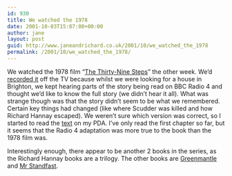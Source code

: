 ```yaml
---
id: 930
title: We watched the 1978
date: 2001-10-03T15:07:00+00:00
author: jane
layout: post
guid: http://www.janeandrichard.co.uk/2001/10/we_watched_the_1978
permalink: /2001/10/we_watched_the_1978/
---
```

We watched the 1978 film &#8220;[The Thirty-Nine Steps](http://us.imdb.com/Title?0078389)&#8221; the other week. We&#8217;d [recorded it](http://v1.janeandrichard.co.uk/gadgets/review/tivo.xml) off the TV because whilst we were looking for a house in Brighton, we kept hearing parts of the story being read on BBC Radio 4 and thought we&#8217;d like to know the full story (we didn&#8217;t hear it all). What was strange though was that the story didn&#8217;t seem to be what we remembered. Certain key things had changed (like where Scudder was killed and how Richard Hannay escaped). We weren&#8217;t sure which version was correct, so I started to read the [text](http://www.memoware.com/cgi-bin/mwsearch.cgi?Any=%27The+Thirty-nine+Steps%27+) on my PDA. I&#8217;ve only read the first chapter so far, but it seems that the Radio 4 adaptation was more true to the book than the 1978 film was.

Interestingly enough, there appear to be another 2 books in the series, as the Richard Hannay books are a trilogy. The other books are [Greenmantle](http://www.memoware.com/cgi-bin/mwsearch.cgi?Any=Greenmantle) and [Mr Standfast](http://www.memoware.com/cgi-bin/mwsearch.cgi?Any=%27Mr.+Standfast%27+).